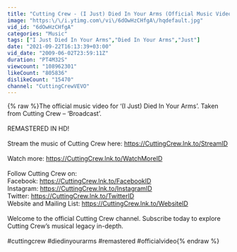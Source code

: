 ```yaml
---
title: "Cutting Crew - (I Just) Died In Your Arms (Official Music Video)"
image: "https:\/\/i.ytimg.com\/vi\/6dOwHzCHfgA\/hqdefault.jpg"
vid_id: "6dOwHzCHfgA"
categories: "Music"
tags: ["I Just Died In Your Arms","Died In Your Arms","Just"]
date: "2021-09-22T16:13:39+03:00"
vid_date: "2009-06-02T23:59:11Z"
duration: "PT4M32S"
viewcount: "108962301"
likeCount: "805836"
dislikeCount: "15470"
channel: "CuttingCrewVEVO"
---
```

{% raw %}The official music video for ‘(I Just) Died In Your Arms’. Taken from Cutting Crew – ‘Broadcast’.<br /> <br />REMASTERED IN HD!<br /> <br />Stream the music of Cutting Crew here: <a rel="nofollow" target="blank" href="https://CuttingCrew.lnk.to/StreamID">https://CuttingCrew.lnk.to/StreamID</a><br /><br />Watch more: <a rel="nofollow" target="blank" href="https://CuttingCrew.lnk.to/WatchMoreID">https://CuttingCrew.lnk.to/WatchMoreID</a><br /><br />Follow Cutting Crew on:<br />Facebook: <a rel="nofollow" target="blank" href="https://CuttingCrew.lnk.to/FacebookID">https://CuttingCrew.lnk.to/FacebookID</a> <br />Instagram: <a rel="nofollow" target="blank" href="https://CuttingCrew.lnk.to/InstagramID">https://CuttingCrew.lnk.to/InstagramID</a> <br />Twitter: <a rel="nofollow" target="blank" href="https://CuttingCrew.lnk.to/TwitterID">https://CuttingCrew.lnk.to/TwitterID</a> <br />Website and Mailing List: <a rel="nofollow" target="blank" href="https://CuttingCrew.lnk.to/WebsiteID">https://CuttingCrew.lnk.to/WebsiteID</a><br /> <br />Welcome to the official Cutting Crew channel. Subscribe today to explore Cutting Crew’s musical legacy in-depth.<br /> <br />#cuttingcrew #diedinyourarms #remastered #officialvideo{% endraw %}
